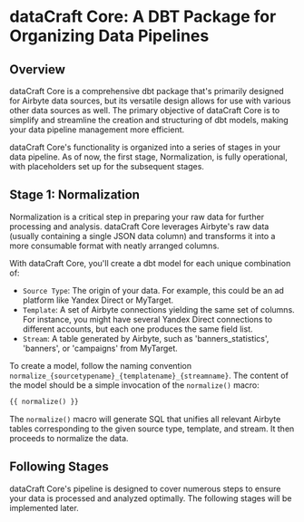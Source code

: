 # dataCraft Core: A DBT Package for Organizing Data Pipelines

## Overview

dataCraft Core is a comprehensive dbt package that's primarily designed for Airbyte data sources, but its versatile design allows for use with various other data sources as well. The primary objective of dataCraft Core is to simplify and streamline the creation and structuring of dbt models, making your data pipeline management more efficient.

dataCraft Core's functionality is organized into a series of stages in your data pipeline. As of now, the first stage, Normalization, is fully operational, with placeholders set up for the subsequent stages. 

## Stage 1: Normalization

Normalization is a critical step in preparing your raw data for further processing and analysis. dataCraft Core leverages Airbyte's raw data (usually containing a single JSON data column) and transforms it into a more consumable format with neatly arranged columns.

With dataCraft Core, you'll create a dbt model for each unique combination of:

- `Source Type`: The origin of your data. For example, this could be an ad platform like Yandex Direct or MyTarget.
- `Template`: A set of Airbyte connections yielding the same set of columns. For instance, you might have several Yandex Direct connections to different accounts, but each one produces the same field list.
- `Stream`: A table generated by Airbyte, such as 'banners_statistics', 'banners', or 'campaigns' from MyTarget.

To create a model, follow the naming convention `normalize_{sourcetypename}_{templatename}_{streamname}`. The content of the model should be a simple invocation of the `normalize()` macro:

```sql
{{ normalize() }}
```

The `normalize()` macro will generate SQL that unifies all relevant Airbyte tables corresponding to the given source type, template, and stream. It then proceeds to normalize the data.

## Following Stages

dataCraft Core's pipeline is designed to cover numerous steps to ensure your data is processed and analyzed optimally. The following stages will be implemented later.

